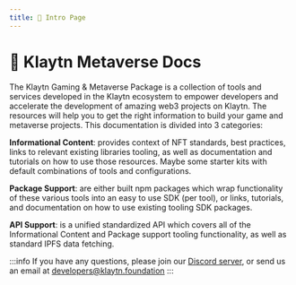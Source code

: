 ```yaml
---
title: 🔮 Intro Page
---
```


# 🔮 Klaytn Metaverse Docs

The Klaytn Gaming & Metaverse Package is a collection of tools and services developed in the Klaytn ecosystem to empower developers and accelerate the development of amazing web3 projects on Klaytn. The resources will help you to get the right information to build your game and metaverse projects. This documentation is divided into 3 categories:

**Informational Content**: provides context of NFT standards, best practices, links to relevant existing libraries tooling, as well as documentation and tutorials on how to use those resources. Maybe some starter kits with default combinations of tools and configurations.

**Package Support**: are either built npm packages which wrap functionality of these various tools into an easy to use SDK (per tool), or links, tutorials, and documentation on how to use existing tooling SDK packages.

**API Support**: is a unified standardized API which covers all of the Informational Content and Package support tooling functionality, as well as standard IPFS data fetching.


:::info
If you have any questions, please join our [Discord server](https://discord.io/KlaytnOfficial), or send us an email at developers@klaytn.foundation
:::